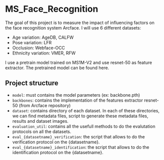 # MS_Face_Recognition
The goal of this project is to measure the impact of influencing factors on the face recognition system Arcface. I will use 6 different datasets:
- Age variation: AgeDB, CALFW
- Pose variation: LFR
- Occlusion: Webface-OCC
- Ethnicity variation: VMER, RFW

I use a pretrain model trained on MS1M-V2 and use resnet-50 as feature extractor. The pretrained model can be found here.

## Project structure
- `model`: must contains the model parameters (ex: backbone.pth)
- `backbones`: contains the implementation of the features extractor resnet-50 (from Arcface repository)
- `dataset`: contains directory of each dataset. In each of these directories, we can find metadata files, script to generate these metadata files, results and dataset images.
- `evaluation_util`: contains all the usefull methods to do the evalutation protocols on all the datasets.
- `eval_{datasetname}_verification`: the script that allows to do the verification protocol on the {datasetname}.
- `eval_{datasetname}_identification`: the script that allows to do the identification protocol on the {datasetname}.
